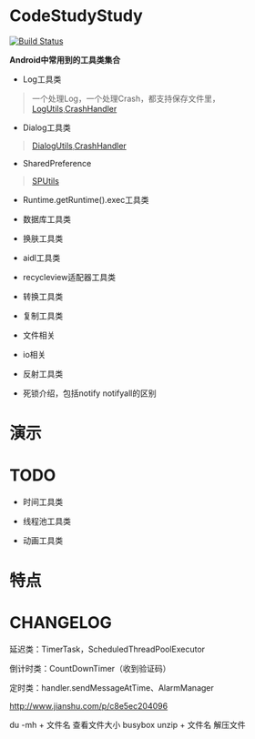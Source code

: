 # CodeStudyStudy

[![Build Status](https://travis-ci.org/meolu/walle-web.svg?branch=master)](https://travis-ci.org/meolu/walle-web)

**Android中常用到的工具类集合**

- Log工具类

>一个处理Log，一个处理Crash，都支持保存文件里，[LogUtils](./app/src/main/java/io/github/stuhua/utils/LogUtils.java),[CrashHandler](./app/src/main/java/io/github/stuhua/utils/CrashHandler.java)

- Dialog工具类

>[DialogUtils](./app/src/main/java/io/github/stuhua/utils/LogUtils.java),[CrashHandler](./app/src/main/java/io/github/stuhua/utils/DialogUtils.java)

- SharedPreference

>[SPUtils](./app/src/main/java/io/github/stuhua/utils/SPUtils.java)

- Runtime.getRuntime().exec工具类

- 数据库工具类

- 换肤工具类

- aidl工具类 

- recycleview适配器工具类

- 转换工具类

- 复制工具类

- 文件相关

- io相关

- 反射工具类

- 死锁介绍，包括notify notifyall的区别

# 演示

# TODO

- 时间工具类

- 线程池工具类

- 动画工具类

# 特点

# CHANGELOG

延迟类：TimerTask，ScheduledThreadPoolExecutor

倒计时类：CountDownTimer（收到验证码）

定时类：handler.sendMessageAtTime、AlarmManager

http://www.jianshu.com/p/c8e5ec204096

du -mh + 文件名 查看文件大小
busybox unzip + 文件名 解压文件
